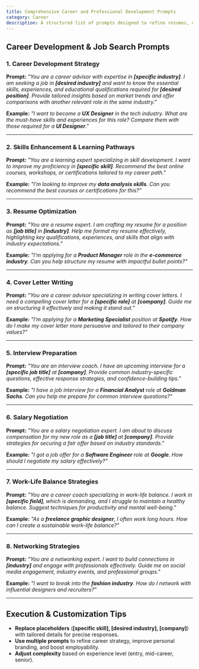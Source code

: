 ```yaml
---
title: Comprehensive Career and Professional Development Prompts  
category: Career 
description: A structured list of prompts designed to refine resumes, optimize cover letters, prepare for interviews, and strengthen career strategies.
---
```

## **Career Development & Job Search Prompts**

### **1. Career Development Strategy**

**Prompt:**
*"You are a career advisor with expertise in **[specific industry]**. I am seeking a job in **[desired industry]** and want to know the essential skills, experiences, and educational qualifications required for **[desired position]**. Provide tailored insights based on market trends and offer comparisons with another relevant role in the same industry."*

**Example:**
*"I want to become a **UX Designer** in the tech industry. What are the must-have skills and experiences for this role? Compare them with those required for a **UI Designer**."*

---

### **2. Skills Enhancement & Learning Pathways**

**Prompt:**
*"You are a learning expert specializing in skill development. I want to improve my proficiency in **[specific skill]**. Recommend the best online courses, workshops, or certifications tailored to my career path."*

**Example:**
*"I’m looking to improve my **data analysis skills**. Can you recommend the best courses or certifications for this?"*

---

### **3. Resume Optimization**

**Prompt:**
*"You are a resume expert. I am crafting my resume for a position as **[job title]** in **[industry]**. Help me format my resume effectively, highlighting key qualifications, experiences, and skills that align with industry expectations."*

**Example:**
*"I'm applying for a **Product Manager** role in the **e-commerce industry**. Can you help structure my resume with impactful bullet points?"*

---

### **4. Cover Letter Writing**

**Prompt:**
*"You are a career advisor specializing in writing cover letters. I need a compelling cover letter for a **[specific role]** at **[company]**. Guide me on structuring it effectively and making it stand out."*

**Example:**
*"I’m applying for a **Marketing Specialist** position at **Spotify**. How do I make my cover letter more persuasive and tailored to their company values?"*

---

### **5. Interview Preparation**

**Prompt:**
*"You are an interview coach. I have an upcoming interview for a **[specific job title]** at **[company]**. Provide common industry-specific questions, effective response strategies, and confidence-building tips."*

**Example:**
*"I have a job interview for a **Financial Analyst** role at **Goldman Sachs**. Can you help me prepare for common interview questions?"*

---

### **6. Salary Negotiation**

**Prompt:**
*"You are a salary negotiation expert. I am about to discuss compensation for my new role as a **[job title]** at **[company]**. Provide strategies for securing a fair offer based on industry standards."*

**Example:**
*"I got a job offer for a **Software Engineer** role at **Google**. How should I negotiate my salary effectively?"*

---

### **7. Work-Life Balance Strategies**

**Prompt:**
*"You are a career coach specializing in work-life balance. I work in **[specific field]**, which is demanding, and I struggle to maintain a healthy balance. Suggest techniques for productivity and mental well-being."*

**Example:**
*"As a **freelance graphic designer**, I often work long hours. How can I create a sustainable work-life balance?"*

---

### **8. Networking Strategies**

**Prompt:**
*"You are a networking expert. I want to build connections in **[industry]** and engage with professionals effectively. Guide me on social media engagement, industry events, and professional groups."*

**Example:**
*"I want to break into the **fashion industry**. How do I network with influential designers and recruiters?"*

---

## **Execution & Customization Tips**

- **Replace placeholders** (**[specific skill], [desired industry], [company]**) with tailored details for precise responses.
- **Use multiple prompts** to refine career strategy, improve personal branding, and boost employability.
- **Adjust complexity** based on experience level (entry, mid-career, senior).
